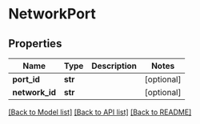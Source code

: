 # NetworkPort

## Properties
Name | Type | Description | Notes
------------ | ------------- | ------------- | -------------
**port_id** | **str** |  | [optional] 
**network_id** | **str** |  | [optional] 

[[Back to Model list]](../README.md#documentation-for-models) [[Back to API list]](../README.md#documentation-for-api-endpoints) [[Back to README]](../README.md)


